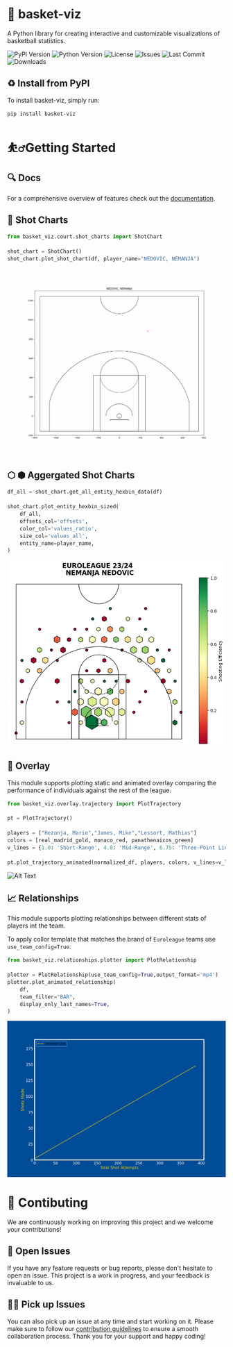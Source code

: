 🏀 basket-viz
==============================

A Python library for creating interactive and customizable visualizations of basketball statistics.

![PyPI Version](https://img.shields.io/pypi/v/basket-viz)
![Python Version](https://img.shields.io/pypi/pyversions/basket-viz)
![License](https://img.shields.io/github/license/sVujke/basket-viz)
![Issues](https://img.shields.io/github/issues/sVujke/basket-viz)
![Last Commit](https://img.shields.io/github/last-commit/sVujke/basket-viz)
![Downloads](https://img.shields.io/pypi/dm/basket-viz)

## ♻️  Install from PyPI

To install basket-viz, simply run:

```bash
pip install basket-viz
```

# ⛹️‍♂️Getting Started 

## 🔍 Docs

For a comprehensive overview of features check out the [documentation](https://svujke.github.io/basket-viz).

## 🎯 Shot Charts 

```python
from basket_viz.court.shot_charts import ShotChart

shot_chart = ShotChart()
shot_chart.plot_shot_chart(df, player_name="NEDOVIC, NEMANJA")
```

![Alt Text](/media/shots.gif)


## ⬡ ⬢ Aggergated Shot Charts

```python
df_all = shot_chart.get_all_entity_hexbin_data(df)

shot_chart.plot_entity_hexbin_sized(
    df_all,
    offsets_col='offsets',
    color_col='values_ratio',
    size_col='values_all',
    entity_name=player_name,
)
```

![Alt Text](/media/sized_hexbin_shotchart.png)


## 🎢 Overlay 
This module supports plotting static and animated overlay comparing the performance of individuals against the rest of the league. 

```python
from basket_viz.overlay.trajectory import PlotTrajectory

pt = PlotTrajectory()

players = ["Hezonja, Mario","James, Mike","Lessort, Mathias"]
colors = [real_madrid_gold, monaco_red, panathenaicos_green]
v_lines = {1.0: 'Short-Range', 4.0: 'Mid-Range', 6.75: 'Three-Point Line'}

pt.plot_trajectory_animated(normalized_df, players, colors, v_lines=v_lines, title=f"Scoring Profiles \n EUROLEAGUE 23/24")
```

![Alt Text](/media/scoring_profile.gif)

## 📈 Relationships 

This module supports plotting relationships between different stats of players int the team. 

To apply collor template that matches the brand of `Euroleague` teams use `use_team_config=True`. 

```python
from basket_viz.relationships.plotter import PlotRelationship

plotter = PlotRelationship(use_team_config=True,output_format='mp4')
plotter.plot_animated_relationship(
    df,
    team_filter="BAR",
    display_only_last_names=True,
)
```

![Alt Text](/media/BAR_.gif)

# 🙌 Contibuting 

We are continuously working on improving this project and we welcome your contributions!

## 🐞 Open Issues 

If you have any feature requests or bug reports, please don't hesitate to open an issue. This project is a work in progress, and your feedback is invaluable to us.

## 👨‍💻 Pick up Issues

You can also pick up an issue at any time and start working on it. Please make sure to follow our [contribution guidelines](CONTRIBUTING.md) to ensure a smooth collaboration process. Thank you for your support and happy coding!

